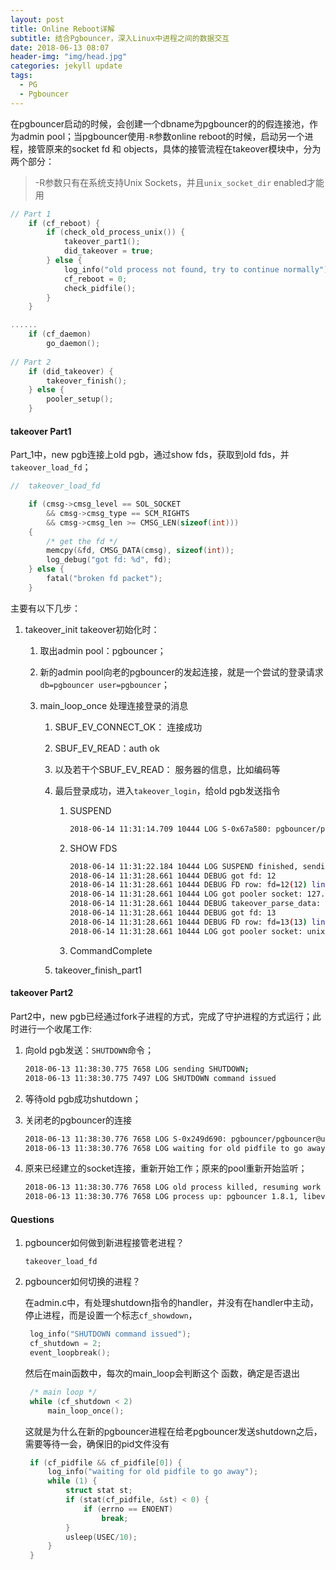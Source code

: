 ```yaml
---
layout: post
title: Online Reboot详解
subtitle: 结合Pgbouncer，深入Linux中进程之间的数据交互
date: 2018-06-13 08:07
header-img: "img/head.jpg"
categories: jekyll update
tags:
  - PG
  - Pgbouncer
---
```


在pgbouncer启动的时候，会创建一个dbname为pgbouncer的的假连接池，作为admin pool；当pgbouncer使用`-R`参数online reboot的时候，启动另一个进程，接管原来的socket fd 和 objects，具体的接管流程在takeover模块中，分为两个部分：

> -R参数只有在系统支持Unix Sockets，并且`unix_socket_dir` enabled才能用

```c
// Part 1
	if (cf_reboot) {
		if (check_old_process_unix()) {
			takeover_part1();
			did_takeover = true;
		} else {
			log_info("old process not found, try to continue normally");
			cf_reboot = 0;
			check_pidfile();
		}
	}

......
    if (cf_daemon)
		go_daemon();
    
// Part 2
    if (did_takeover) {
		takeover_finish();
	} else {
		pooler_setup();
	}
```

#### takeover Part1

Part_1中，new pgb连接上old pgb，通过show fds，获取到old fds，并`takeover_load_fd`；

```c
//	takeover_load_fd

	if (cmsg->cmsg_level == SOL_SOCKET
		&& cmsg->cmsg_type == SCM_RIGHTS
		&& cmsg->cmsg_len >= CMSG_LEN(sizeof(int)))
	{
		/* get the fd */
		memcpy(&fd, CMSG_DATA(cmsg), sizeof(int));
		log_debug("got fd: %d", fd);
	} else {
		fatal("broken fd packet");
	}
```

主要有以下几步：

1. takeover_init takeover初始化时：

   1. 取出admin pool：pgbouncer；

   2. 新的admin pool向老的pgbouncer的发起连接，就是一个尝试的登录请求`db=pgbouncer user=pgbouncer`；

   3. main_loop_once 处理连接登录的消息

      1. SBUF_EV_CONNECT_OK： 连接成功

      2. SBUF_EV_READ：auth ok

      3. 以及若干个SBUF_EV_READ： 服务器的信息，比如编码等

      4. 最后登录成功，进入`takeover_login`，给old pgb发送指令

         1. SUSPEND

            ```bash
            2018-06-14 11:31:14.709 10444 LOG S-0x67a580: pgbouncer/pgbouncer@unix:6432 Login OK, sending SUSPEND
            ```

         2. SHOW FDS

            ```bash
            2018-06-14 11:31:22.184 10444 LOG SUSPEND finished, sending SHOW FDS
            2018-06-14 11:31:28.661 10444 DEBUG got fd: 12
            2018-06-14 11:31:28.661 10444 DEBUG FD row: fd=12(12) linkfd=0 task=pooler user=NULL db=NULL enc=NULL
            2018-06-14 11:31:28.661 10444 LOG got pooler socket: 127.0.0.1:6432
            2018-06-14 11:31:28.661 10444 DEBUG takeover_parse_data: 'D'
            2018-06-14 11:31:28.661 10444 DEBUG got fd: 13
            2018-06-14 11:31:28.661 10444 DEBUG FD row: fd=13(13) linkfd=0 task=pooler user=NULL db=NULL enc=NULL
            2018-06-14 11:31:28.661 10444 LOG got pooler socket: unix:6432
            ```

         3. CommandComplete

      5. takeover_finish_part1

#### takeover Part2

Part2中，new pgb已经通过fork子进程的方式，完成了守护进程的方式运行；此时进行一个收尾工作:

1. 向old pgb发送：`SHUTDOWN`命令；

   ```bash
   2018-06-13 11:38:30.775 7658 LOG sending SHUTDOWN;
   2018-06-13 11:38:30.775 7497 LOG SHUTDOWN command issued
   ```

2. 等待old pgb成功shutdown；

3. 关闭老的pgbouncer的连接

   ```bash
   2018-06-13 11:38:30.776 7658 LOG S-0x249d690: pgbouncer/pgbouncer@unix:6432 closing because: disko over (age=0)
   2018-06-13 11:38:30.776 7658 LOG waiting for old pidfile to go away
   ```

4. 原来已经建立的socket连接，重新开始工作；原来的pool重新开始监听；

   ```bash
   2018-06-13 11:38:30.776 7658 LOG old process killed, resuming work
   2018-06-13 11:38:30.776 7658 LOG process up: pgbouncer 1.8.1, libevent 2.0.21-stable (epoll), adns: c-ares 1.10.0, tls: OpenSSL 1.0.1e-fips 11 Feb 2013
   ```

#### Questions

1. pgbouncer如何做到新进程接管老进程？

   `takeover_load_fd` 

2. pgbouncer如何切换的进程？

   在admin.c中，有处理shutdown指令的handler，并没有在handler中主动，停止进程，而是设置一个标志`cf_showdown`，

   ```c
   	log_info("SHUTDOWN command issued");
   	cf_shutdown = 2;
   	event_loopbreak();
   ```

   然后在main函数中，每次的main_loop会判断这个 函数，确定是否退出

   ```c
   	/* main loop */
   	while (cf_shutdown < 2)
   		main_loop_once();
   ```

   这就是为什么在新的pgbouncer进程在给老pgbouncer发送shutdown之后，需要等待一会，确保旧的pid文件没有

   ```c
   	if (cf_pidfile && cf_pidfile[0]) {
   		log_info("waiting for old pidfile to go away");
   		while (1) {
   			struct stat st;
   			if (stat(cf_pidfile, &st) < 0) {
   				if (errno == ENOENT)
   					break;
   			}
   			usleep(USEC/10);
   		}
   	}
   ```



